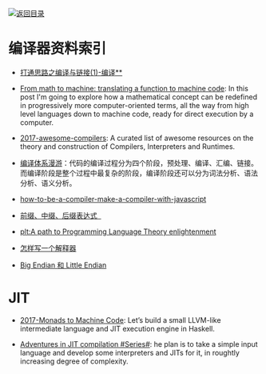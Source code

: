 [![返回目录](https://parg.co/UGo)](https://github.com/wxyyxc1992/Awesome-Reference) 
# 编译器资料索引

* [打通思路之编译与链接(1)-编译\*\*](https://parg.co/bae)

* [From math to machine: translating a function to machine code](http://6me.us/7BlocZ): In this post I'm going to explore how a mathematical concept can be redefined in progressively more computer-oriented terms, all the way from high level languages down to machine code, ready for direct execution by a computer.

- [2017-awesome-compilers](https://github.com/aalhour/awesome-compilers): A curated list of awesome resources on the theory and construction of Compilers, Interpreters and Runtimes.

* [编译体系漫游](http://www.tuicool.com/articles/uI7Bria)：代码的编译过程分为四个阶段，预处理、编译、汇编、链接。而编译阶段是整个过程中最复杂的阶段，编译阶段还可以分为词法分析、语法分析、语义分析。

* [how-to-be-a-compiler-make-a-compiler-with-javascript](https://medium.com/@kosamari/how-to-be-a-compiler-make-a-compiler-with-javascript-4a8a13d473b4#.dday0a975)

- [前缀、中缀、后缀表达式  ](http://blog.csdn.net/antineutrino/article/details/6763722)

- [plt:A path to Programming Language Theory enlightenment](https://github.com/steshaw/plt)

- [怎样写一个解释器](http://www.jianshu.com/p/509505d3bd50)

* [Big Endian 和 Little Endian](http://blog.csdn.net/sunshine1314/article/details/2309655)

# JIT

* [2017-Monads to Machine Code](http://www.stephendiehl.com/posts/monads_machine_code.html): Let’s build a small LLVM-like intermediate language and JIT execution engine in Haskell.

* [Adventures in JIT compilation #Series#](https://parg.co/bs2): he plan is to take a simple input language and develop some interpreters and JITs for it, in roughtly increasing degree of complexity.

